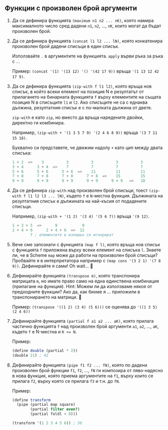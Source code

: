 Функции с произволен брой аргументи
-----------------------------------

1. Да се дефинира функцията `(maximum n1 n2 ... nK)`,
която намира максималното число сред дадени `n1`, `n2`, ..., `nK`,
които могат да бъдат произволен брой.

1. Да се дефинира функцията `(concat l1 l2 ... lN)`,
която конкатенира произволен брой дадени списъци в един списък.

    Използвайте `.` в аргументите на функцията. `apply` върви ръка за ръка с `.`.

    Пример: `(concat '(1) '(13 12) '() '(42 17 9))` връща `'(1 13 12 42 17 9)`.

1. Да се дефинира функцията `(zip-with f l1 l2)`,
която връща нов списък, в който всеки елемент на позиция N
е резултатът от прилагането на бинарната функцията `f`
върху елементите на същата позиция N в списъците `l1` и `l2`.
Ако списъците не са с еднаква дължина, резултатния списък е с по-малката дължина от двете.

   `zip-with` e като `zip`, но вместо да връща наредените двойки, директно ги комбинира.

    Например, `(zip-with + '(1 3 5 7 9) '(2 4 6 8 9))` връща `'(3 7 11 15 18)`.

    Буквално си представете, че движим надолу `+` като цип между двата списъка:

    ```scheme
    1 + 2  =>    3          3          3          3          3
    3 + 4      3 + 4  =>    7          7          7          7
    5 + 6      5 + 6      5 + 6  =>    11         11         11
    7 + 8      7 + 8      7 + 8      7 + 8  =>    15         15
    9 + 9      9 + 9      9 + 9      9 + 9      9 + 9   =>   18
    ```

1. Да се дефинира `zip-with` над произволен брой списъци,
тоест `(zip-with f l1 l2 l3 ... lN)`, където `f` е `N`-местна функция.
Дължината на резултатния списък е дължината на най-късия от подадените списъци.

    Например, `(zip-with + '(1 2) '(3 4) '(5 6 7))` връща `'(9 12)`.

    ```scheme
    1 + 3 + 5  =>      9           9
    2 + 4 + 6      2 + 4 + 6  =>  12
            7 ; елементите в излишък се игнорират
    ```

1. Вече сме запознати с функцията `(map f l)`,
която връща нов списък с функцията `f` приложена върху всеки елемент на списъка `l`.
Знаете ли, че в Scheme `map` може да работи на произволен брой списъци?
Пробвайте я в интерпретатора например с `(map cons '(3 2 1) '(7 8 9))`.
Дефинирайте я сами! Oh wait... :thinking:

1. Дефинирайте функцията `(transpose m)`, която транспонира матрицата `m`,
но имате право само на една единствена комбинация (прилагане на функция).
Hint: Можем ли да използваме някоя от предходните функции? Ако да, как бихме я ... приложили в транспонирането на матрици. :thinking:

    Пример: `(transpose '((1 2) (3 4) (5 6)))` се оценява до `'((1 3 5) (2 4 6))`

1. Дефинирайте функцията `(partial f a1 a2 ... aK)`,
която прилага частично функцията `f` над произволен брой аргументи `a1`, `a2`, ..., `aK`,
където `f` е N-местна и `K <= N`.

    Пример:

    ```scheme
    (define double (partial * 2))
    (double 21) ; 42
    ```

1. Дефинирайте функцията `(pipe f1 f2 ... fN)`,
която по дадени произволен брой функции `f1`, `f2`, ..., `fN`
ги композира от ляво-надясно в нова функция,
която приема аргументите на `f1`, върху които се прилага `f2`,
върху която се прилага `f3` и т.н. до `fN`.

    Пример:

    ```scheme
    (define transform
      (pipe (partial map square)
            (partial filter even?)
            (partial foldl + 0)))

    (transform '(1 2 3 4 5 6)) ; 56
    ```
